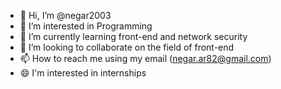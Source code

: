 - 👋 Hi, I’m @negar2003
- 👀 I’m interested in Programming
- 🌱 I’m currently learning front-end and network security
- 💞️ I’m looking to collaborate on the field of front-end
- 📫 How to reach me using my email (negar.ar82@gmail.com)
- 😄  I'm interested in internships
<!---
negar2003/negar2003 is a ✨ special ✨ repository because its `README.md` (this file) appears on your GitHub profile.
You can click the Preview link to take a look at your changes.
--->
